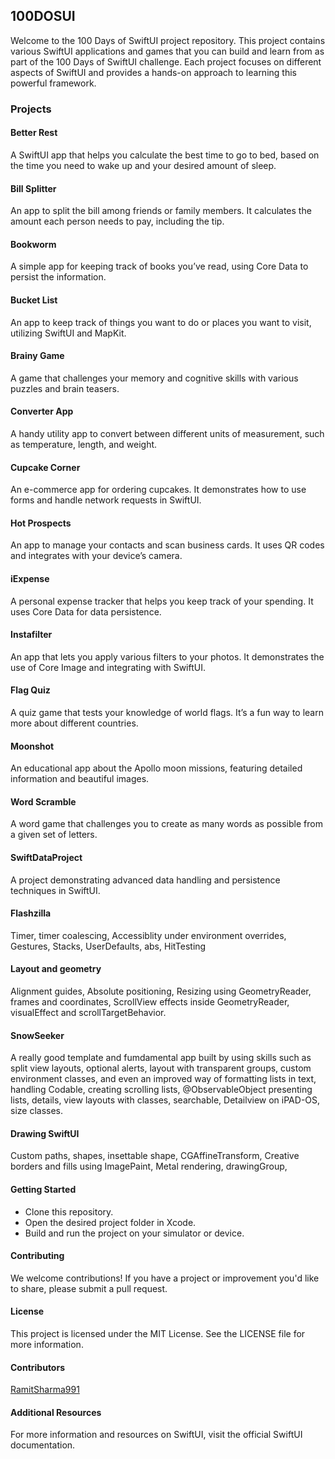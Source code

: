 ## 100DOSUI
Welcome to the 100 Days of SwiftUI project repository. This project contains various SwiftUI applications and games that you can build and learn from as part of the 100 Days of SwiftUI challenge. Each project focuses on different aspects of SwiftUI and provides a hands-on approach to learning this powerful framework.

### Projects
#### Better Rest
A SwiftUI app that helps you calculate the best time to go to bed, based on the time you need to wake up and your desired amount of sleep.

#### Bill Splitter
An app to split the bill among friends or family members. It calculates the amount each person needs to pay, including the tip.


#### Bookworm
A simple app for keeping track of books you’ve read, using Core Data to persist the information.

#### Bucket List
An app to keep track of things you want to do or places you want to visit, utilizing SwiftUI and MapKit.

#### Brainy Game
A game that challenges your memory and cognitive skills with various puzzles and brain teasers.

#### Converter App
A handy utility app to convert between different units of measurement, such as temperature, length, and weight.

#### Cupcake Corner
An e-commerce app for ordering cupcakes. It demonstrates how to use forms and handle network requests in SwiftUI.

#### Hot Prospects
An app to manage your contacts and scan business cards. It uses QR codes and integrates with your device’s camera.

#### iExpense
A personal expense tracker that helps you keep track of your spending. It uses Core Data for data persistence.

#### Instafilter
An app that lets you apply various filters to your photos. It demonstrates the use of Core Image and integrating with SwiftUI.

#### Flag Quiz
A quiz game that tests your knowledge of world flags. It’s a fun way to learn more about different countries.

#### Moonshot
An educational app about the Apollo moon missions, featuring detailed information and beautiful images.

#### Word Scramble
A word game that challenges you to create as many words as possible from a given set of letters.

#### SwiftDataProject
A project demonstrating advanced data handling and persistence techniques in SwiftUI.

#### Flashzilla 
Timer,  timer coalescing, Accessiblity under environment overrides, Gestures, Stacks, UserDefaults, abs, HitTesting

#### Layout and geometry
Alignment guides, Absolute positioning, Resizing using GeometryReader, frames and coordinates, ScrollView effects inside GeometryReader, visualEffect and scrollTargetBehavior.

#### SnowSeeker 
A really good template and fumdamental app built by using skills such as split view layouts, optional alerts, layout with transparent groups, custom environment classes, and even an improved way of formatting lists in text, handling Codable, creating scrolling lists, @ObservableObject presenting lists, details, view layouts with classes, searchable, Detailview on iPAD-OS, size classes. 

#### Drawing SwiftUI
Custom paths, shapes, insettable shape, CGAffineTransform, Creative borders and fills using ImagePaint, Metal rendering, drawingGroup,  

#### Getting Started
- Clone this repository.
- Open the desired project folder in Xcode.
- Build and run the project on your simulator or device.

#### Contributing
We welcome contributions! If you have a project or improvement you'd like to share, please submit a pull request.

#### License
This project is licensed under the MIT License. See the LICENSE file for more information.

#### Contributors
[RamitSharma991](https://github.com/RamitSharma991)

#### Additional Resources
For more information and resources on SwiftUI, visit the official SwiftUI documentation.

